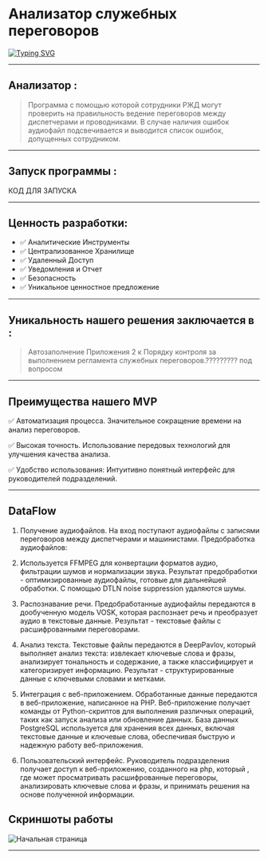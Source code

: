 # Анализатор служебных переговоров 
[![Typing SVG](https://readme-typing-svg.herokuapp.com?color=%&lines=Автоматизация+Мультиплатформенность)](https://git.io/typing-svg)

____

## Анализатор :
> Программа с помощью которой сотрудники РЖД могут проверить на правильность ведение переговоров между диспетчерами и проводниками. В случае наличия ошибок аудиофайл подсвечивается и выводится список ошибок, допущенных сотрудником.
_____

## Запуск программы :

КОД ДЛЯ ЗАПУСКА


_____

## Ценность разработки:
- ✅ Аналитические Инструменты
- ✅ Централизованное Хранилище
- ✅ Удаленный Доступ
- ✅ Уведомления и Отчет
- ✅ Безопасность
- ✅ Уникальное ценностное предложение
  
____
## Уникальность нашего решения заключается в :
> Aвтозаполнение Приложения 2 к Порядку контроля за выполнением регламента служебных переговоров.????????? под вопросом

_____
## Преимущества нашего MVP

✅ Автоматизация процесса. Значительное сокращение времени на анализ переговоров.

✅ Высокая точность. Использование передовых технологий для улучшения качества анализа.

✅ Удобство использования: Интуитивно понятный интерфейс для руководителей подразделений.

___

## DataFlow
1. Получение аудиофайлов. На вход поступают аудиофайлы с записями переговоров между диспетчерами и машинистами.
Предобработка аудиофайлов:

2. Используется FFMPEG для конвертации форматов аудио, фильтрации шумов и нормализации звука. Результат предобработки - оптимизированные аудиофайлы, готовые для дальнейшей обработки. С помощью DTLN noise suppression удаляются шумы.

3. Распознавание речи. Предобработанные аудиофайлы передаются в дообученную модель VOSK, которая распознает речь и преобразует аудио в текстовые данные. Результат - текстовые файлы с расшифрованными переговорами.

4. Анализ текста. Текстовые файлы передаются в DeepPavlov, который выполняет анализ текста: извлекает ключевые слова и фразы, анализирует тональность и содержание, а также классифицирует и категоризирует информацию. Результат - структурированные данные с ключевыми словами и метками.

5. Интеграция с веб-приложением. Обработанные данные передаются в веб-приложение, написанное на PHP. Веб-приложение получает команды от Python-скриптов для выполнения различных операций, таких как запуск анализа или обновление данных. База данных PostgreSQL используется для хранения всех данных, включая текстовые данные и ключевые слова, обеспечивая быструю и надежную 
работу веб-приложения.
6. Пользовательский интерфейс. Руководитель подразделения получает доступ к веб-приложению, созданного на php, который , где может просматривать расшифрованные переговоры, анализировать ключевые слова и фразы, и принимать решения на основе полученной информации.



## Скриншоты работы

![Начальная страница](screenshot.png "Орк")


___



